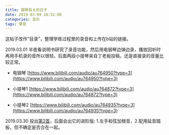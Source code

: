 ```yaml
---
title: 跟琴有关的日子
date: 2019-03-09 16:52:08
categories: 音乐
tags: 录音
---
```


这帖子改作"目录"，整理学练过程里的录音和上传在b站的链接。

<!--more-->

2019.03.01 半夜看说明书研究了录音功能，然后用电钢琴边弹边录，播放回听时再用手机录的音所以很轻。后面两段小提琴来自丁老板投稿，还是直接录的音量比较正常。

- 电钢琴
[https://www.bilibili.com/audio/au764950?type=3](https://www.bilibili.com/audio/au764950?type=3)

- 小提琴1
[https://www.bilibili.com/audio/au764872?type=3](https://www.bilibili.com/audio/au764872?type=3)

- 小提琴2
[https://www.bilibili.com/audio/au764935?type=3](https://www.bilibili.com/audio/au764935?type=3)

2019.03.30 投出[第2首](https://www.bilibili.com/audio/au799736)，后面会出它的进阶版: 1.左手和弦加根音，2.配用延音踏板，但不确定是否合在一起。
